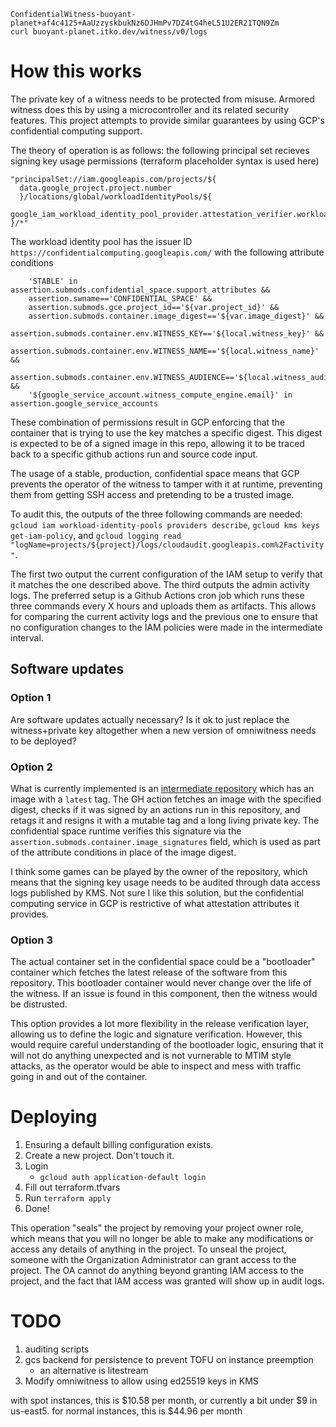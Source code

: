 ```
ConfidentialWitness-buoyant-planet+af4c4125+AaUzzyskbukNz6DJHmPv7DZ4tG4heL51U2ER21TQN9Zm
curl buoyant-planet.itko.dev/witness/v0/logs
```

# How this works

The private key of a witness needs to be protected from misuse. Armored witness does this by using a microcontroller and its related security features. This project attempts to provide similar guarantees by using GCP's confidential computing support.

The theory of operation is as follows: the following principal set recieves signing key usage permissions (terraform placeholder syntax is used here)

```
"principalSet://iam.googleapis.com/projects/${
  data.google_project.project.number
  }/locations/global/workloadIdentityPools/${
  google_iam_workload_identity_pool_provider.attestation_verifier.workload_identity_pool_id
}/*"
```

The workload identity pool has the issuer ID `https://confidentialcomputing.googleapis.com/` with the following attribute conditions

```
    'STABLE' in assertion.submods.confidential_space.support_attributes &&
    assertion.swname=='CONFIDENTIAL_SPACE' &&
    assertion.submods.gce.project_id=='${var.project_id}' &&
    assertion.submods.container.image_digest=='${var.image_digest}' &&
    assertion.submods.container.env.WITNESS_KEY=='${local.witness_key}' &&
    assertion.submods.container.env.WITNESS_NAME=='${local.witness_name}' &&
    assertion.submods.container.env.WITNESS_AUDIENCE=='${local.witness_audience}' &&
    '${google_service_account.witness_compute_engine.email}' in assertion.google_service_accounts
```

These combination of permissions result in GCP enforcing that the container that is trying to use the key matches a specific digest. This digest is expected to be of a signed image in this repo, allowing it to be traced back to a specific github actions run and source code input.

The usage of a stable, production, confidential space means that GCP prevents the operator of the witness to tamper with it at runtime, preventing them from getting SSH access and pretending to be a trusted image.

To audit this, the outputs of the three following commands are needed: `gcloud iam workload-identity-pools providers describe`, `gcloud kms keys get-iam-policy`, and `gcloud logging read "logName=projects/${project}/logs/cloudaudit.googleapis.com%2Factivity"`.

The first two output the current configuration of the IAM setup to verify that it matches the one described above. The third outputs the admin activity logs. The preferred setup is a Github Actions cron job which runs these three commands every X hours and uploads them as artifacts. This allows for comparing the current activity logs and the previous one to ensure that no configuration changes to the IAM policies were made in the intermediate interval.

## Software updates

### Option 1

Are software updates actually necessary? Is it ok to just replace the witness+private key altogether when a new version of omniwitness needs to be deployed?

### Option 2

What is currently implemented is an [intermediate repository](https://github.com/aditsachde/urban-octo-telegram) which has an image with a `latest` tag. The GH action fetches an image with the specified digest, checks if it was signed by an actions run in this repository, and retags it and resigns it with a mutable tag and a long living private key. The confidential space runtime verifies this signature via the `assertion.submods.container.image_signatures` field, which is used as part of the attribute conditions in place of the image digest.

I think some games can be played by the owner of the repository, which means that the signing key usage needs to be audited through data access logs published by KMS. Not sure I like this solution, but the confidential computing service in GCP is restrictive of what attestation attributes it provides.

### Option 3

The actual container set in the confidential space could be a "bootloader" container which fetches the latest release of the software from this repository. This bootloader container would never change over the life of the witness. If an issue is found in this component, then the witness would be distrusted. 

This option provides a lot more flexibility in the release verification layer, allowing us to define the logic and signature verification. However, this would require careful understanding of the bootloader logic, ensuring that it will not do anything unexpected and is not vurnerable to MTIM style attacks, as the operator would be able to inspect and mess with traffic going in and out of the container.


# Deploying

1. Ensuring a default billing configuration exists.
2. Create a new project. Don't touch it.
3. Login
    - `gcloud auth application-default login`
4. Fill out terraform.tfvars
5. Run `terraform apply`
6. Done!

This operation "seals" the project by removing your project owner role, which means that you will no longer be able to make any modifications or access any details of anything in the project. To unseal the project, someone with the Organization Administrator can grant access to the project. The OA cannot do anything beyond granting IAM access to the project, and the fact that IAM access was granted will show up in audit logs.

# TODO
1. auditing scripts
2. gcs backend for persistence to prevent TOFU on instance preemption
    - an alternative is litestream
3. Modify omniwitness to allow using ed25519 keys in KMS

with spot instances, this is $10.58 per month, or currently a bit under $9 in us-east5.
for normal  instances, this is $44.96 per month